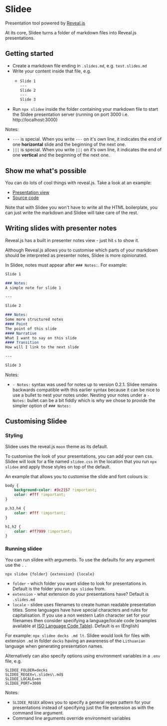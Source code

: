 # Slidee
Presentation tool powered by [Reveal.js](https://revealjs.com/)

At its core, Slidee turns a folder of markdown files into Reveal.js presentations.

## Getting started
- Create a markdown file ending in `.slides.md`, e.g. `test.slides.md`
- Write your content inside that file, e.g.
  - ```md
    Slide 1
    ---
    Slide 2 
    ---
    Slide 3
    ```
- Run `npx slidee` inside the folder containing your markdown file to start the Slidee presentation server (running on port 3000 i.e. http://localhost:3000)

Notes:
- `---` is special. When you write `---` on it's own line, it indicates the end of one **horizontal** slide and the beginning of the next one.
- `|||` is special. When you write `|||` on it's own line, it indicates the end of one **vertical** and the beginning of the next one.

## Show me what's possible
You can do lots of cool things with reveal.js. Take a look at an example:
- [Presentation view](https://mklilley.github.io/slidee/examples/)
- [Source code](https://github.com/mklilley/slidee/blob/main/examples/index.html)

Note that with Slidee you won't have to write all the HTML boilerplate, you can just write the markdown and Slidee will take care of the rest.


## Writing slides with presenter notes
Reveal.js has a built in presenter notes view - just hit `s` to show it.

Although Reveal.js allows you to customise which parts of your markdown should be interpreted as presenter notes, Slidee is more opinionated.

In Slidee, notes must appear after `### Notes:`. For example:

```md
Slide 1

### Notes:
A simple note for slide 1

---

Slide 2 

### Notes:
Some more structured notes
#### Point
The point of this slide 
#### Narrative
What I want to say on this slide 
#### Transition
How will I link to the next slide

---

Slide 3
```

Notes:
- `- Notes:` syntax was used for notes up to version 0.2.1. Slidee remains backwards compatible with this earlier syntax because it can be nice to use a bullet to nest your notes under. Nesting your notes under a `- Notes:` bullet can be a bit fiddly which is why we chose to provide the simpler option of `### Notes:`

## Customising Slidee 

### Styling
Slidee uses the reveal.js `moon` theme as its default.

To customise the look of your presentations, you can add your own css. Slidee will look for a file named `slidee.css` in the location that you run `npx slidee` and apply those styles on top of the default.

An example that allows you to customise the slide and font colours is:
```css
body {
    background-color: #3c2157 !important;
    color: #fff !important;
}

p,h3,h4 {
    color: #fff !important;
}

h1,h2 {
    color: #ff7999 !important;
}
```

### Running slidee
You can run slidee with arguments. To use the defaults for any argument use the `.` .

`npx slidee {folder} {extension} {locale}`

- `folder` - which folder you want slidee to look for presentations in. Default is the folder you run `npx slidee` from.
- `extension` - what extension do your presentations have? Default is `.slides.md`
- `locale` - slidee uses filenames to create human readable presentation titles. Some languages have have special characters and rules for capitalisation. If you use a non western Latin character set for your filenames then consider specifying a language/locale code (examples available at [ISO Language Code Table](http://www.lingoes.net/en/translator/langcode.htm)). Default is `en` (English)

For example: `npx slidee decks .md lt`. Slidee would look for files with extension `.md` in folder `decks` having an awareness of the `Lithuanian` language when generating presentation names.

Alternatively can also specify options using environment variables in a `.env` file, e.g. 
```
SLIDEE_FOLDER=decks
SLIDEE_REGEX=\.slides\.md$
SLIDEE_LOCALE=en
SLIDEE_PORT=3000
```

Notes:
- `SLIDEE_REGEX` allows you to specify a general regex pattern for your presentations instead of specifying just the file extension as with the command line argument.
- Command line arguments override environment variables